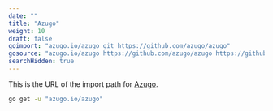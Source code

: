 ```yaml
---
date: ""
title: "Azugo"
weight: 10
draft: false
goimport: "azugo.io/azugo git https://github.com/azugo/azugo"
gosource: "azugo.io/azugo https://github.com/azugo/azugo https://github.com/azugo/azugo/tree/master{/dir} https://github.com/azugo/azugo/blob/master{/dir}/{file}#L{line}"
searchHidden: true
---
```


This is the URL of the import path for [Azugo](http://github.com/azugo/azugo).

<!--more-->

```sh
go get -u "azugo.io/azugo"
```
